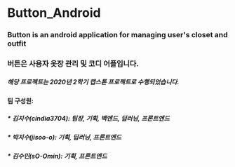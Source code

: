 # Button_Android

### Button is an android application for managing user's closet and outfit
### 버튼은 사용자 옷장 관리 및 코디 어플입니다. 
##### 해당 프로젝트는 2020년 2학기 캡스톤 프로젝트로 수행되었습니다.   
  
    
#### 팀 구성원: 
##### * 김지수(cindia3704): 팀장, 기획, 백엔드, 딥러닝, 프론트엔드
##### * 박지수(jisoo-o): 기획, 딥러닝, 프론트엔드
##### * 김수민(sO-Omin): 기획, 프론트엔드
